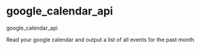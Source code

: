# google_calendar_api
google_calendar_api

Read your google calendar and output a list of all events for the past month 
